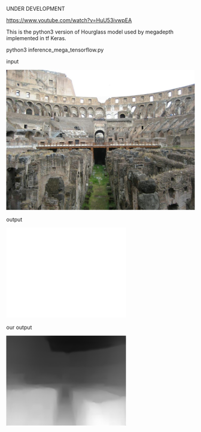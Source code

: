UNDER DEVELOPMENT


https://www.youtube.com/watch?v=HuU53ivwpEA


This is the python3 version of Hourglass model used by megadepth implemented in tf Keras.

python3 inference_mega_tensorflow.py

input


![image](./doc/demo.jpg)


output


![image](./doc/hell0_demo_tf_320x240_prepost.png)

our output

![image](./doc/output_colored.png)
